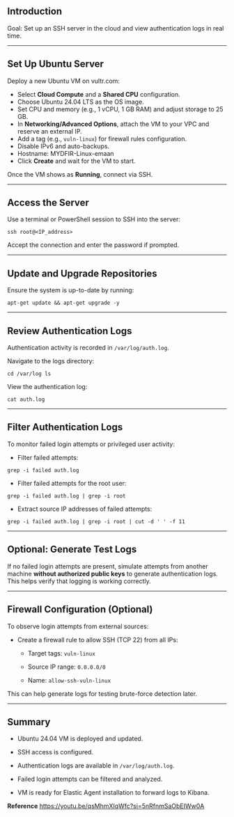 ## Introduction

Goal: Set up an SSH server in the cloud and view authentication logs in real time.

---

## Set Up Ubuntu Server

Deploy a new Ubuntu VM on vultr.com:

- Select **Cloud Compute** and a **Shared CPU** configuration.
- Choose Ubuntu 24.04 LTS as the OS image.
- Set CPU and memory (e.g., 1 vCPU, 1 GB RAM) and adjust storage to 25 GB.
- In **Networking/Advanced Options**, attach the VM to your VPC and reserve an external IP.
- Add a tag (e.g., `vuln-linux`) for firewall rules configuration.
- Disable IPv6 and auto-backups.
- Hostname: MYDFIR-Linux-emaan
- Click **Create** and wait for the VM to start.

Once the VM shows as **Running**, connect via SSH.

---

## Access the Server

Use a terminal or PowerShell session to SSH into the server:

`ssh root@<IP_address>`

Accept the connection and enter the password if prompted.

---

## Update and Upgrade Repositories

Ensure the system is up-to-date by running:

`apt-get update && apt-get upgrade -y`

---

## Review Authentication Logs

Authentication activity is recorded in `/var/log/auth.log`.

Navigate to the logs directory:

`cd /var/log ls`

View the authentication log:

`cat auth.log`

---

## Filter Authentication Logs

To monitor failed login attempts or privileged user activity:

- Filter failed attempts:
    

`grep -i failed auth.log`

- Filter failed attempts for the root user:
    

`grep -i failed auth.log | grep -i root`

- Extract source IP addresses of failed attempts:
    

`grep -i failed auth.log | grep -i root | cut -d ' ' -f 11`

---

## Optional: Generate Test Logs

If no failed login attempts are present, simulate attempts from another machine **without authorized public keys** to generate authentication logs. This helps verify that logging is working correctly.

---

## Firewall Configuration (Optional)

To observe login attempts from external sources:

- Create a firewall rule to allow SSH (TCP 22) from all IPs:
    
    - Target tags: `vuln-linux`
        
    - Source IP range: `0.0.0.0/0`
        
    - Name: `allow-ssh-vuln-linux`
        

This can help generate logs for testing brute-force detection later.

---

## Summary

- Ubuntu 24.04 VM is deployed and updated.
    
- SSH access is configured.
    
- Authentication logs are available in `/var/log/auth.log`.
    
- Failed login attempts can be filtered and analyzed.
    
- VM is ready for Elastic Agent installation to forward logs to Kibana.

**Reference**
https://youtu.be/qsMhmXIqWfc?si=5nRfnmSaObEIWw0A
